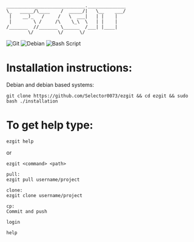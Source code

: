     _____________________________.______________
    \_   _____/\____    /  _____/|   \__    ___/
     |    __)_   /     /   \  ___|   | |    |   
     |        \ /     /\    \_\  \   | |    |   
    /_______  //_______ \______  /___| |____|   
            \/         \/      \/               
![Git](https://img.shields.io/badge/git-%23F05033.svg?style=for-the-badge&logo=git&logoColor=white)
![Debian](https://img.shields.io/badge/Debian-D70A53?style=for-the-badge&logo=debian&logoColor=white)
![Bash Script](https://img.shields.io/badge/bash_script-%23121011.svg?style=for-the-badge&logo=gnu-bash&logoColor=white)


# Installation instructions:
Debian and debian based systems:
```
git clone https://github.com/Selector0073/ezgit && cd ezgit && sudo bash ./installation
```

# To get help type:
```
ezgit help
```
or
```
ezgit <command> <path>

pull:
ezgit pull username/project

clone:
ezgit clone username/project

cp:
Commit and push

login

help
```
